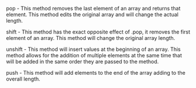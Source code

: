 pop - This method removes the last element of an array and returns that element. This method edits the original array and will change the actual length.

shift - This method has the exact opposite effect of .pop, it removes the first element of an array. This method will change the original array length.

unshift - This method will insert values at the beginning of an array. This method allows for the addition of multiple elements at the same time that will be added in the same order they are passed to the method.

push - This method will add elements to the end of the array adding to the overall length.
